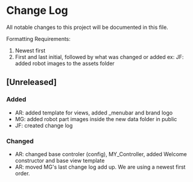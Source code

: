 # Change Log
All notable changes to this project will be documented in this file.

Formatting Requirements:
1) Newest first
2) First and last initial, followed by what was changed or added
ex: JF: added robot images to the assets folder

## [Unreleased]
### Added
- AR: added template for views, added _menubar and brand logo
- MG: added robot part images inside the new data folder in public
- JF: created change log


### Changed
- AR: changed base controler (config), MY_Controller, added Welcome constructor and base view template
- AR: moved MG's last change log add up. We are using a newest first order.
